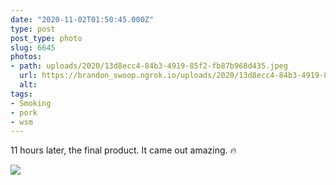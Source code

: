 ```yaml
---
date: "2020-11-02T01:50:45.000Z"
type: post 
post_type: photo
slug: 6645
photos: 
- path: uploads/2020/13d8ecc4-84b3-4919-85f2-fb87b968d435.jpeg
  url: https://brandon_swoop.ngrok.io/uploads/2020/13d8ecc4-84b3-4919-85f2-fb87b968d435.jpeg
  alt: 
tags: 
- Smoking
- pork
- wsm
---
```

11 hours later, the final product. It came out amazing. 🔥


![](/uploads/2020/13d8ecc4-84b3-4919-85f2-fb87b968d435.jpeg)
